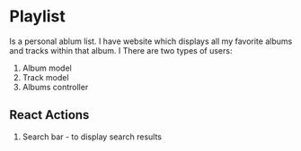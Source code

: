 # Playlist

Is a personal ablum list. I have website which displays all my favorite albums and tracks within that album.   I
There are two types of users:

1. Album model
2. Track model
3. Albums controller


## React Actions

1. Search bar - to display search results
